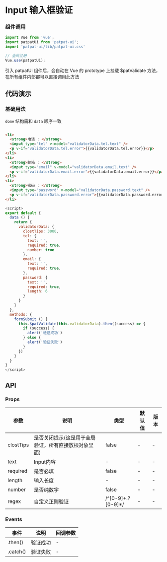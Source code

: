 # Input 输入框验证

### 组件调用

```js
import Vue from 'vue';
import patpatUi from 'patpat-ui';
import 'patpat-ui/lib/patpat-ui.css'

// 全局注册
Vue.use(patpatUi);
```
引入 patpatUi 组件后，会自动在 Vue 的 prototype 上挂载 $patValidate 方法，在所有组件内部都可以直接调用此方法

## 代码演示

### 基础用法

`dome` 结构需和 `data` 顺序一致
```html

<li>
  <strong>电话 : </strong>
  <input type="tel" v-model="validatorData.tel.text" />
  <p v-if="validatorData.tel.error">{{validatorData.tel.error}}</p>
</li>
<li>
  <strong>邮箱 : </strong>
  <input type="email" v-model="validatorData.email.text" />
  <p v-if="validatorData.email.error">{{validatorData.email.error}}</p>
</li>
<li>
  <strong>密码 : </strong>
  <input type="password" v-model="validatorData.password.text" />
  <p v-if="validatorData.password.error">{{validatorData.password.error}}</p>
</li>
```


```javascript
<script>
export default {
  data () {
    return {
      validatorData: {
        clostTips: 3000,
        tel: {
          text: '',
          required: true,
          number: true
        },
        email: {
          text: '',
          required: true,
        },
        password: {
          text: '',
          required: true,
          length: 6
        }
      }
    }
  },
  methods: {
    formSubmit () {
      this.$patValidate(this.validatorData).then((success) => {
        if (success) {
          alert('验证成功')
        } else {
          alert('验证失败')
        }
      })
    }
  }
}
</script>
```

## API

### Props


| 参数 | 说明 | 类型 | 默认值 | 版本 |
|------|------|------|------|------|
| clostTips | 是否关闭提示(这是用于全局验证，所有直接放根对象里面) | false | - | - |
| text | Input内容 | - | - | - |
| required | 是否必填 | false | - | - |
| length | 输入长度 | - | - | - |
| number | 是否纯数字 | false | - | - |
| regex | 自定义正则验证 | /^[0-9]+.?[0-9]*/ | - | - 

### Events

| 事件 | 说明 | 回调参数 |
|------|------|------|
| .then() | 验证成功 | - |
| .catch() | 验证失败 | - |